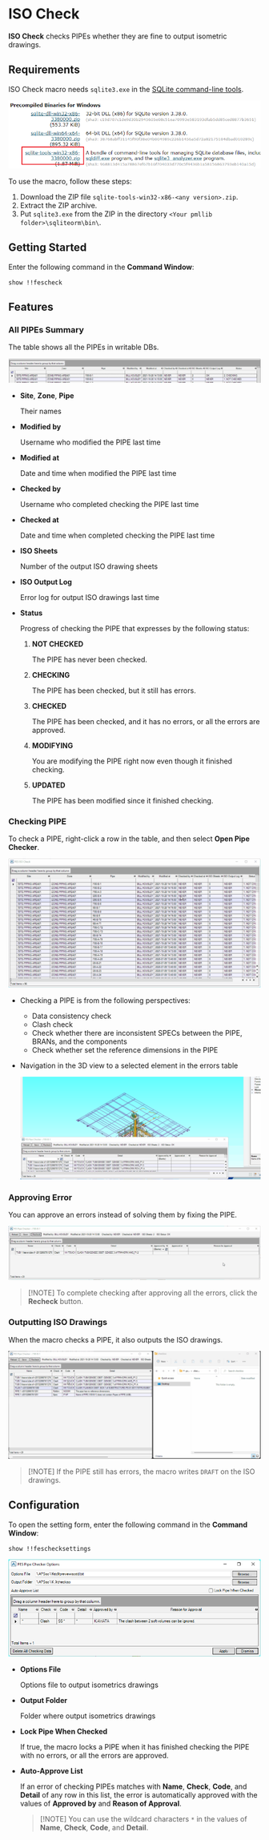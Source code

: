 # ISO Check

**ISO Check** checks PIPEs whether they are fine to output isometric drawings.

## Requirements

ISO Check macro needs `sqlite3.exe` in the [SQLite command-line tools](https://www.sqlite.org/download.html).

![SQLite CLI Tools](assets/sqlite.png)

To use the macro, follow these steps:

1. Download the ZIP file `sqlite-tools-win32-x86-<any version>.zip`.
2. Extract the ZIP archive.
3. Put `sqlite3.exe` from the ZIP in the directory `<Your pmllib folder>\sqliteorm\bin\`.

## Getting Started

Enter the following command in the **Command Window**:

```pml
show !!fescheck
```

## Features

### All PIPEs Summary

The table shows all the PIPEs in writable DBs.

![Summary](assets/summary.png)

- **Site**, **Zone**, **Pipe**

  Their names

- **Modified by**

  Username who modified the PIPE last time

- **Modified at**

  Date and time when modified the PIPE last time

- **Checked by**

  Username who completed checking the PIPE last time

- **Checked at**

  Date and time when completed checking the PIPE last time

- **ISO Sheets**

  Number of the output ISO drawing sheets

- **ISO Output Log**

  Error log for output ISO drawings last time

- **Status**

  Progress of checking the PIPE that expresses by the following status:

  1. **NOT CHECKED**

     The PIPE has never been checked.

  2. **CHECKING**

     The PIPE has been checked, but it still has errors.

  3. **CHECKED**

     The PIPE has been checked, and it has no errors, or all the errors are approved.

  4. **MODIFYING**

     You are modifying the PIPE right now even though it finished checking.

  5. **UPDATED**

     The PIPE has been modified since it finished checking.

### Checking PIPE

To check a PIPE, right-click a row in the table, and then select **Open Pipe Checker**.

![Open Pipe Checker](assets/open_checker.gif)

- Checking a PIPE is from the following perspectives:

  - Data consistency check
  - Clash check
  - Check whether there are inconsistent SPECs between the PIPE, BRANs, and the components
  - Check whether set the reference dimensions in the PIPE

- Navigation in the 3D view to a selected element in the errors table

  ![Navigation in 3D](assets/navigation.gif)

### Approving Error

You can approve an errors instead of solving them by fixing the PIPE.

![Approving Error](assets/approve.gif)

> [!NOTE] To complete checking after approving all the errors, click the **Recheck** button.

### Outputting ISO Drawings

When the macro checks a PIPE, it also outputs the ISO drawings.

![Outputting ISO](assets/output_iso.gif)

> [!NOTE] If the PIPE still has errors, the macro writes `DRAFT` on the ISO drawings.

## Configuration

To open the setting form, enter the following command in the **Command Window**:

```pml
show !!feschecksettings
```

![Settings](assets/settings.png)

- **Options File**

  Options file to output isometrics drawings

- **Output Folder**

  Folder where output isometrics drawings

- **Lock Pipe When Checked**

  If true, the macro locks a PIPE when it has finished checking the PIPE with no errors, or all the errors are approved.

- **Auto-Approve List**

  If an error of checking PIPEs matches with **Name**, **Check**, **Code**, and **Detail** of any row in this list, the error is automatically approved with the values of **Approved by** and **Reason of Approval**.

  > [!NOTE] You can use the wildcard characters `*` in the values of **Name**, **Check**, **Code**, and **Detail**.
